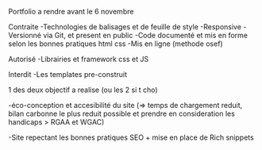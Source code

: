 Portfolio a rendre avant le 6 novembre 

Contraite
-Technologies de balisages et de feuille de style 
-Responsive 
-Versionné via Git, et present en public 
-Code documenté et mis en forme selon les bonnes pratiques html css 
-Mis en ligne (methode osef)

Autorisé 
-Librairies et framework css et JS

Interdit 
-Les templates pre-construit 

1 des deux objectif a realise (ou les 2 si t cho)

-éco-conception et accesibilité du site (=> temps de chargement reduit, bilan carbonne le plus reduit possible et prendre en consideration les handicaps > RGAA et WGAC)

-Site repectant les bonnes pratiques SEO + mise en place de Rich snippets